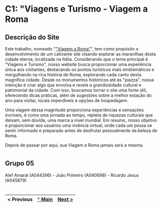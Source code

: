 # C1: "Viagens e Turismo - Viagem a Roma

## Descrição do Site

Este trabalho, nomeado "<a href="https://tiwm23tig05.netlify.app">"Viagem a Roma"</a>", tem como propósito o desenvolvimento de um cativante site visando explorar as maravilhas desta cidade eterna, localizada na Itália. Considerando que o tema principal é "Viagens e Turismo", nosso website busca proporcionar uma experiência única aos visitantes, destacando os pontos turísticos mais emblemáticos e mergulhando na rica história de Roma, explorando cada canto desta magnífica cidade. Desde os monumentos históricos até às "piazza", nossa intenção é criar algo que envolva e revele a grandiosidade cultural e patrimonial da cidade. Com isso, buscamos tornar o site uma fonte útil, oferecendo dicas práticas, além de sugestões sobre a melhor estação do ano para visitar, locais imperdíveis e opções de hospedagem.

Uma viagem dessa magnitude proporciona experiências e sensações incríveis, é como uma jornada ao tempo, repleta de riquezas culturais que deixam, sem dúvida, uma marca a nível mundial. Em resumo, nosso objetivo é proporcionar aos usuários uma vivência virtual, onde cada um possa se sentir informado e preparado antes de desfrutar pessoalmente da beleza de Roma.

Depois de passar por aqui, sua Viagem a Roma jamais será a mesma.

#

## Grupo 05

Alef Amaral (A044396) - João Pinheiro (A040698) - Ricardo Jesus (A045879)

#

< Previous | [^ Main](../../../) | [Next >](c2.md)
:--- | :---: | ---: 
